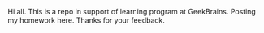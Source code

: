 Hi all.
This is a repo in support of learning program at GeekBrains.
Posting my homework here.
Thanks for your feedback.